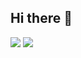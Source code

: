 ## Hi there 👋

[<img target="_blank" src="https://github.com/user-attachments/assets/7b06391b-323c-444e-b00b-be7b79470341">](https://www.credly.com/earner/earned/badge/0edb0150-51f2-4a16-8e29-bfffaccb0cc0)
[<img target="_blank" src="https://github.com/user-attachments/assets/3337c2f4-3690-4198-bc72-b25dfaaf27e5">](https://www.credly.com/earner/earned/badge/02cb454c-e40f-42cc-97cb-27b18574ced5)



<!--
**karlovich/karlovich** is a ✨ _special_ ✨ repository because its `README.md` (this file) appears on your GitHub profile.

Here are some ideas to get you started:

- 🔭 I’m currently working on ...
- 🌱 I’m currently learning ...
- 👯 I’m looking to collaborate on ...
- 🤔 I’m looking for help with ...
- 💬 Ask me about ...
- 📫 How to reach me: ...
- 😄 Pronouns: ...
- ⚡ Fun fact: ...
-->
